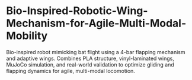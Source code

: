 # Bio-Inspired-Robotic-Wing-Mechanism-for-Agile-Multi-Modal-Mobility
Bio-inspired robot mimicking bat flight using a 4-bar flapping mechanism and adaptive wings. Combines PLA structure, vinyl-laminated wings, MuJoCo simulation, and real-world validation to optimize gliding and flapping dynamics for agile, multi-modal locomotion.
